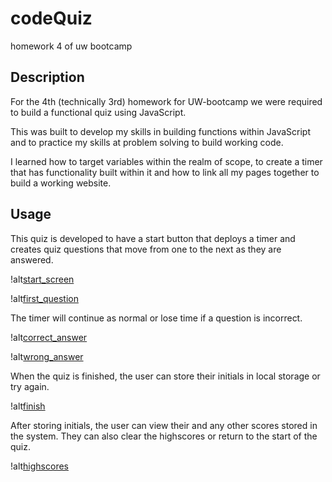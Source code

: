 # codeQuiz
homework 4 of uw bootcamp
## Description

For the 4th (technically 3rd) homework for UW-bootcamp we were required to build a functional quiz using JavaScript.

This was built to develop my skills in building functions within JavaScript and to practice my skills at problem solving to build working code.

I learned how to target variables within the realm of scope, to create a timer that has functionality built within it and how to link all my pages together to build a working website.

## Usage

This quiz is developed to have a start button that deploys a timer and creates quiz questions that move from one to the next as they are answered.

!alt[start_screen](assets/images/start_screen.png)

!alt[first_question](assets/images/first_question.png)

The timer will continue as normal or lose time if a question is incorrect.

!alt[correct_answer](assets/images/correct_answer.png)

!alt[wrong_answer](assets/images/wrong_answer.png)

When the quiz is finished, the user can store their initials in local storage or try again.

!alt[finish](assets/images/finish.png)

After storing initials, the user can view their and any other scores stored in the system. They can also clear the highscores or return to the start of the quiz.

!alt[highscores](assets/images/highscores.png)

